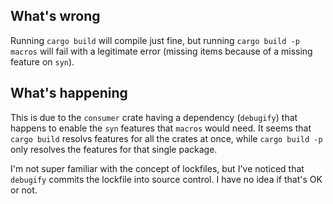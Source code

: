 ## What's wrong

Running `cargo build` will compile just fine, but running `cargo build -p macros` will fail with a legitimate error (missing items because of a missing feature on `syn`).

## What's happening

This is due to the `consumer` crate having a dependency (`debugify`) that happens to enable the `syn` features that `macros` would need. It seems that `cargo build` resolvs features for all the crates at once, while `cargo build -p` only resolves the features for that single package.

I'm not super familiar with the concept of lockfiles, but I've noticed that `debugify` commits the lockfile into source control. I have no idea if that's OK or not.